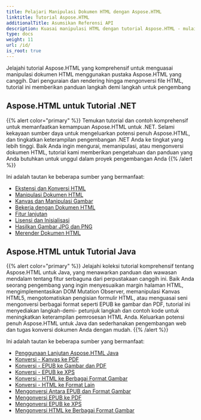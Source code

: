 ```yaml
---
title: Pelajari Manipulasi Dokumen HTML dengan Aspose.HTML
linktitle: Tutorial Aspose.HTML
additionalTitle: Asumsikan Referensi API
description: Kuasai manipulasi HTML dengan tutorial Aspose.HTML - mulai dari penguraian hingga konversi, panduan langkah demi langkah untuk pengembang.
type: docs
weight: 11
url: /id/
is_root: true
---
```


Jelajahi tutorial Aspose.HTML yang komprehensif untuk menguasai manipulasi dokumen HTML menggunakan pustaka Aspose.HTML yang canggih. Dari penguraian dan rendering hingga mengonversi file HTML, tutorial ini memberikan panduan langkah demi langkah untuk pengembang

## Aspose.HTML untuk Tutorial .NET
{{% alert color="primary" %}}
Temukan tutorial dan contoh komprehensif untuk memanfaatkan kemampuan Aspose.HTML untuk .NET. Selami kekayaan sumber daya untuk mengeluarkan potensi penuh Aspose.HTML, dan tingkatkan keterampilan pengembangan .NET Anda ke tingkat yang lebih tinggi. Baik Anda ingin mengurai, memanipulasi, atau mengonversi dokumen HTML, tutorial kami memberikan pengetahuan dan panduan yang Anda butuhkan untuk unggul dalam proyek pengembangan Anda 
{{% /alert %}}

Ini adalah tautan ke beberapa sumber yang bermanfaat:
 
- [Ekstensi dan Konversi HTML](./net/html-extensions-and-conversions/)
- [Manipulasi Dokumen HTML](./net/html-document-manipulation/)
- [Kanvas dan Manipulasi Gambar](./net/canvas-and-image-manipulation/)
- [Bekerja dengan Dokumen HTML](./net/working-with-html-documents/)
- [Fitur lanjutan](./net/advanced-features/)
- [Lisensi dan Inisialisasi](./net/licensing-and-initialization/)
- [Hasilkan Gambar JPG dan PNG](./net/generate-jpg-and-png-images/)
- [Merender Dokumen HTML](./net/rendering-html-documents/)

## Aspose.HTML untuk Tutorial Java
{{% alert color="primary" %}}
Jelajahi koleksi tutorial komprehensif tentang Aspose.HTML untuk Java, yang menawarkan panduan dan wawasan mendalam tentang fitur serbaguna dari perpustakaan canggih ini. Baik Anda seorang pengembang yang ingin menyesuaikan margin halaman HTML, mengimplementasikan DOM Mutation Observer, memanipulasi Kanvas HTML5, mengotomatiskan pengisian formulir HTML, atau menguasai seni mengonversi berbagai format seperti EPUB ke gambar dan PDF, tutorial ini menyediakan langkah-demi- petunjuk langkah dan contoh kode untuk meningkatkan keterampilan pemrosesan HTML Anda. Keluarkan potensi penuh Aspose.HTML untuk Java dan sederhanakan pengembangan web dan tugas konversi dokumen Anda dengan mudah. 
{{% /alert %}}

Ini adalah tautan ke beberapa sumber yang bermanfaat:
 
- [Penggunaan Lanjutan Aspose.HTML Java](./java/advanced-usage/)
- [Konversi - Kanvas ke PDF](./java/conversion-canvas-to-pdf/)
- [Konversi - EPUB ke Gambar dan PDF](./java/conversion-epub-to-image-and-pdf/)
- [Konversi - EPUB ke XPS](./java/conversion-epub-to-xps/)
- [Konversi - HTML ke Berbagai Format Gambar](./java/conversion-html-to-various-image-formats/)
- [Konversi - HTML ke Format Lain](./java/conversion-html-to-other-formats/)
- [Mengonversi Antara EPUB dan Format Gambar](./java/converting-between-epub-and-image-formats/)
- [Mengonversi EPUB ke PDF](./java/converting-epub-to-pdf/)
- [Mengonversi EPUB ke XPS](./java/converting-epub-to-xps/)
- [Mengonversi HTML ke Berbagai Format Gambar](./java/converting-html-to-various-image-formats/)